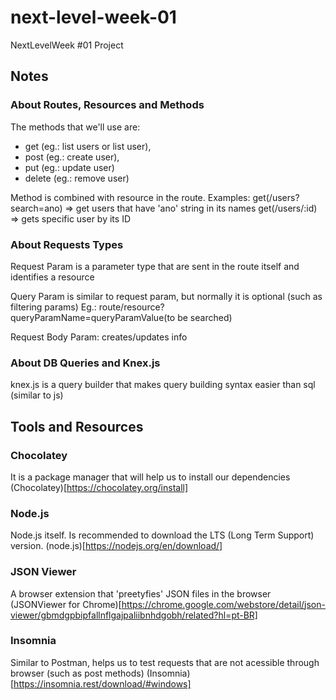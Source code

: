 # next-level-week-01
NextLevelWeek #01 Project

## Notes

### About Routes, Resources and Methods
The methods that we'll use are:
- get (eg.: list users or list user),
- post (eg.: create user),
- put (eg.: update user)
- delete (eg.: remove user)

Method is combined with resource in the route. Examples:
get(/users?search=ano) => get users that have 'ano' string in its names
get(/users/:id) => gets specific user by its ID


### About Requests Types
Request Param is a parameter type that are sent in the route itself and identifies a resource

Query Param is similar to request param, but normally it is optional (such as filtering params)
Eg.: route/resource?queryParamName=queryParamValue(to be searched)

Request Body Param: creates/updates info

### About DB Queries and Knex.js
knex.js is a query builder that makes query building syntax easier than sql (similar to js)

## Tools and Resources

### Chocolatey
It is a package manager that will help us to install our dependencies
(Chocolatey)[https://chocolatey.org/install]

### Node.js
Node.js itself. Is recommended to download the LTS (Long Term Support) version.
(node.js)[https://nodejs.org/en/download/]

### JSON Viewer
A browser extension that 'preetyfies' JSON files in the browser
(JSONViewer for Chrome)[https://chrome.google.com/webstore/detail/json-viewer/gbmdgpbipfallnflgajpaliibnhdgobh/related?hl=pt-BR]

### Insomnia
Similar to Postman, helps us to test requests that are not acessible through browser (such as post methods)
(Insomnia)[https://insomnia.rest/download/#windows]

